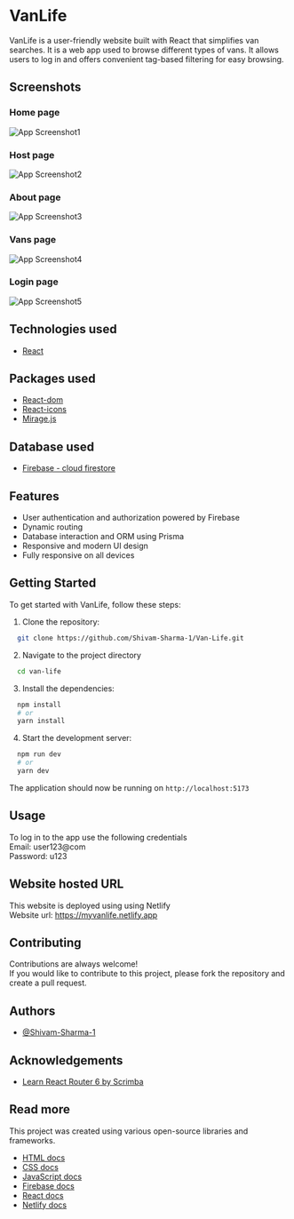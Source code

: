 
﻿
# VanLife

VanLife is a user-friendly website built with React that simplifies van searches. It is a web app used to browse different types of vans. It allows users to log in and offers convenient tag-based filtering for easy browsing.


## Screenshots
### Home page
![App Screenshot1](/assets/images/readme_assets/home-page.png)

### Host page
![App Screenshot2](/assets/images/readme_assets/host-page.png)

### About page
![App Screenshot3](/assets/images/readme_assets/about-page.png)

### Vans page
![App Screenshot4](/assets/images/readme_assets/vans-page.png)

### Login page
![App Screenshot5](/assets/images/readme_assets/login-page.png)


## Technologies used

- [React](https://react.dev/)


## Packages used

- [React-dom](https://www.npmjs.com/package/react-dom)
- [React-icons](https://www.npmjs.com/package/react-icons)
- [Mirage.js](https://miragejs.com/)


## Database used

- [Firebase - cloud firestore](https://firebase.google.com/docs/firestore)


## Features

- User authentication and authorization powered by Firebase
- Dynamic routing
- Database interaction and ORM using Prisma
- Responsive and modern UI design
- Fully responsive on all devices


## Getting Started

To get started with VanLife, follow these steps:

1. Clone the repository:

  ```bash
    git clone https://github.com/Shivam-Sharma-1/Van-Life.git
  ```

2. Navigate to the project directory

```bash
  cd van-life
```

3. Install the dependencies:

```bash
  npm install
  # or
  yarn install
```
4. Start the development server:

```bash 
  npm run dev
  # or
  yarn dev
```
The application should now be running on `http://localhost:5173`


## Usage

To log in to the app use the following credentials  
Email: user123@com  
Password: u123

## Website hosted URL

This website is deployed using using Netlify  
Website url: https://myvanlife.netlify.app


## Contributing

Contributions are always welcome!  
If you would like to contribute to this project, please fork the repository and create a pull request.


## Authors

- [@Shivam-Sharma-1](https://github.com/Shivam-Sharma-1)


## Acknowledgements

 - [Learn React Router 6 by Scrimba](https://scrimba.com/learn/reactrouter6)


## Read more
This project was created using various open-source libraries and frameworks.

- [HTML docs](https://developer.mozilla.org/en-US/docs/Web/HTML)  
- [CSS docs](https://developer.mozilla.org/en-US/docs/Web/CSS)  
- [JavaScript docs](https://developer.mozilla.org/en-US/docs/Web/JavaScript)  
- [Firebase docs](https://firebase.google.com/docs)
- [React docs](https://react.dev/blog/2023/03/16/introducing-react-dev)  
- [Netlify docs](https://docs.netlify.com/)
